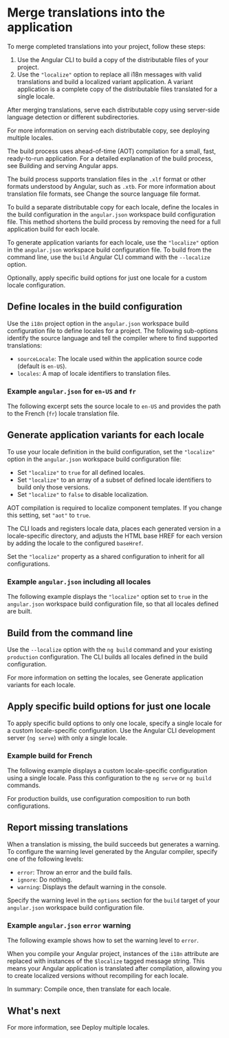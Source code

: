 # Merge translations into the application

To merge completed translations into your project, follow these steps:

1. Use the Angular CLI to build a copy of the distributable files of your project.
2. Use the `"localize"` option to replace all i18n messages with valid translations and build a localized variant application. A variant application is a complete copy of the distributable files translated for a single locale.

After merging translations, serve each distributable copy using server-side language detection or different subdirectories.

For more information on serving each distributable copy, see deploying multiple locales.

The build process uses ahead-of-time (AOT) compilation for a small, fast, ready-to-run application. For a detailed explanation of the build process, see Building and serving Angular apps.

The build process supports translation files in the `.xlf` format or other formats understood by Angular, such as `.xtb`. For more information about translation file formats, see Change the source language file format.

To build a separate distributable copy for each locale, define the locales in the build configuration in the `angular.json` workspace build configuration file. This method shortens the build process by removing the need for a full application build for each locale.

To generate application variants for each locale, use the `"localize"` option in the `angular.json` workspace build configuration file. To build from the command line, use the `build` Angular CLI command with the `--localize` option.

Optionally, apply specific build options for just one locale for a custom locale configuration.

## Define locales in the build configuration

Use the `i18n` project option in the `angular.json` workspace build configuration file to define locales for a project. The following sub-options identify the source language and tell the compiler where to find supported translations:

- `sourceLocale`: The locale used within the application source code (default is `en-US`).
- `locales`: A map of locale identifiers to translation files.

### Example `angular.json` for `en-US` and `fr`

The following excerpt sets the source locale to `en-US` and provides the path to the French (`fr`) locale translation file.

## Generate application variants for each locale

To use your locale definition in the build configuration, set the `"localize"` option in the `angular.json` workspace build configuration file:

- Set `"localize"` to `true` for all defined locales.
- Set `"localize"` to an array of a subset of defined locale identifiers to build only those versions.
- Set `"localize"` to `false` to disable localization.

AOT compilation is required to localize component templates. If you change this setting, set `"aot"` to `true`.

The CLI loads and registers locale data, places each generated version in a locale-specific directory, and adjusts the HTML base HREF for each version by adding the locale to the configured `baseHref`.

Set the `"localize"` property as a shared configuration to inherit for all configurations.

### Example `angular.json` including all locales

The following example displays the `"localize"` option set to `true` in the `angular.json` workspace build configuration file, so that all locales defined are built.

## Build from the command line

Use the `--localize` option with the `ng build` command and your existing `production` configuration. The CLI builds all locales defined in the build configuration.

For more information on setting the locales, see Generate application variants for each locale.

## Apply specific build options for just one locale

To apply specific build options to only one locale, specify a single locale for a custom locale-specific configuration. Use the Angular CLI development server (`ng serve`) with only a single locale.

### Example build for French

The following example displays a custom locale-specific configuration using a single locale. Pass this configuration to the `ng serve` or `ng build` commands.

For production builds, use configuration composition to run both configurations.

## Report missing translations

When a translation is missing, the build succeeds but generates a warning. To configure the warning level generated by the Angular compiler, specify one of the following levels:

- `error`: Throw an error and the build fails.
- `ignore`: Do nothing.
- `warning`: Displays the default warning in the console.

Specify the warning level in the `options` section for the `build` target of your `angular.json` workspace build configuration file.

### Example `angular.json` `error` warning

The following example shows how to set the warning level to `error`.

When you compile your Angular project, instances of the `i18n` attribute are replaced with instances of the `$localize` tagged message string. This means your Angular application is translated after compilation, allowing you to create localized versions without recompiling for each locale.

In summary: Compile once, then translate for each locale.

## What's next

For more information, see Deploy multiple locales.